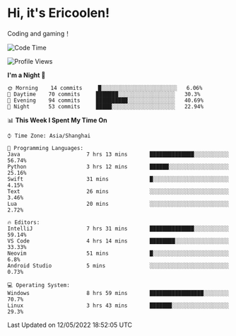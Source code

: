 # Hi, it's Ericoolen!
Coding and gaming！

<!--START_SECTION:waka-->
![Code Time](http://img.shields.io/badge/Code%20Time-242%20hrs%2044%20mins-blue)

![Profile Views](http://img.shields.io/badge/Profile%20Views-0-blue)

**I'm a Night 🦉** 

```text
🌞 Morning    14 commits     █░░░░░░░░░░░░░░░░░░░░░░░░   6.06% 
🌆 Daytime    70 commits     ███████░░░░░░░░░░░░░░░░░░   30.3% 
🌃 Evening    94 commits     ██████████░░░░░░░░░░░░░░░   40.69% 
🌙 Night      53 commits     █████░░░░░░░░░░░░░░░░░░░░   22.94%

```


📊 **This Week I Spent My Time On** 

```text
⌚︎ Time Zone: Asia/Shanghai

💬 Programming Languages: 
Java                     7 hrs 13 mins       ██████████████░░░░░░░░░░░   56.74% 
Python                   3 hrs 12 mins       ██████░░░░░░░░░░░░░░░░░░░   25.16% 
Swift                    31 mins             █░░░░░░░░░░░░░░░░░░░░░░░░   4.15% 
Text                     26 mins             ░░░░░░░░░░░░░░░░░░░░░░░░░   3.46% 
Lua                      20 mins             ░░░░░░░░░░░░░░░░░░░░░░░░░   2.72%

🔥 Editors: 
IntelliJ                 7 hrs 31 mins       ██████████████░░░░░░░░░░░   59.14% 
VS Code                  4 hrs 14 mins       ████████░░░░░░░░░░░░░░░░░   33.33% 
Neovim                   51 mins             █░░░░░░░░░░░░░░░░░░░░░░░░   6.8% 
Android Studio           5 mins              ░░░░░░░░░░░░░░░░░░░░░░░░░   0.73%

💻 Operating System: 
Windows                  8 hrs 59 mins       █████████████████░░░░░░░░   70.7% 
Linux                    3 hrs 43 mins       ███████░░░░░░░░░░░░░░░░░░   29.3%

```


 Last Updated on 12/05/2022 18:52:05 UTC
<!--END_SECTION:waka-->

